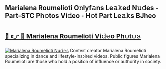 ## Marialena Roumelioti O𝚗lyf𝚊ns Le𝚊𝚔ed N𝚞𝚍es - Part-STC Ph𝚘tos Vi𝚍eo - H𝚘t Part Le𝚊𝚔s BJheo

# <h2><a href="http://hf8kt04.feru.top/?c=Marialena+Roumelioti">🔗 👉 🔴 Marialena Roumelioti Vi𝚍𝚎o Ph𝚘t𝚘𝚜</a></h2>

[![Marialena Roumelioti Nu𝚍𝚎s](https://i.imgur.com/0TWrTi3.gif)](http://hf8kt04.feru.top/?c=Marialena+Roumelioti)
Content creator Marialena Roumelioti specializing in dance and lifestyle-inspired videos. Public figures Marialena Roumelioti are those who hold a position of influence or authority in society. 
